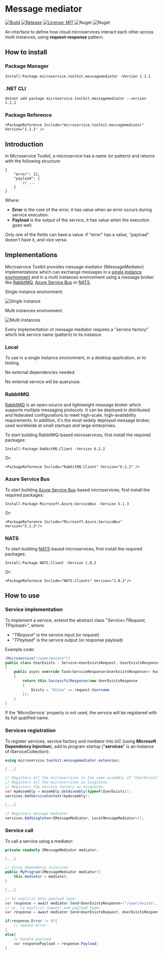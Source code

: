 ﻿# Message mediator

[![Build](https://github.com/MpStyle/microservicetoolkit/actions/workflows/build.yml/badge.svg)](https://github.com/MpStyle/microservicetoolkit/actions/workflows/build.yml)
[![Release](https://github.com/MpStyle/microservicetoolkit/actions/workflows/release.yml/badge.svg)](https://github.com/MpStyle/microservicetoolkit/actions/workflows/release.yml)
[![License: MIT](https://img.shields.io/badge/License-MIT-yellow.svg)](https://opensource.org/licenses/MIT)
![Nuget](https://img.shields.io/nuget/dt/microservice.toolkit.messagemediator)
![Nuget](https://img.shields.io/nuget/v/microservice.toolkit.messagemediator)

An interface to define how cloud microservices interact each other across multi instances, using **request-response** pattern.

## How to install

### Package Manager
```
Install-Package microservice.toolkit.messagemediator -Version 1.1.1
```

### .NET CLI
```
dotnet add package microservice.toolkit.messagemediator --version 1.1.1
```

### Package Reference
```
<PackageReference Include="microservice.toolkit.messagemediator" Version="1.1.1" />
```

## Introduction
In Microservice Toolkit, a microservice has a name (or pattern) and returns with the following structure:
```json5
{
    "error": 12,
    "payload": {
        // ...
    }
}
```
Where:
- __Error__ is the core of the error, it has value when an error occurs during service execution.
- __Payload__ is the output of the service, it has value when the execution goes well.

Only one of the fields can have a value: if "error" has a value, "payload" doesn't have it, and vice versa.

## Implementations

Microservice Toolkit provides message mediator (IMessageMediator) implementations which can exchange messages in a [single instance environment](#local) and in a multi instances environment using a message broker like [RabbitMQ](#rabbitmq), [Azure Service Bus](#servicebus) or [NATS](#nats).

Single instance environment:

![Single instance](./docs/mediator_single_instance.jpg)

Multi instances environment:

![Multi instances](./docs/mediator_multi_instances.jpg)

Every implementation of message mediator requires a "service factory" which link service name (pattern) to its instance.

### Local

<a name="local"></a>
To use in a single instance environment, in a desktop application, or to testing.

No external dependencies needed.

No external service will be query/use.

### RabbitMQ

<a name="rabbitmq"></a>
[RabbitMQ](https://www.rabbitmq.com/) is an open-source and lightweight message broker which supports multiple messaging protocols. It can be deployed in distributed and federated configurations to meet high-scale, high-availability requirements. In addition, it's the most widely deployed message broker, used worldwide at small startups and large enterprises.

To start building RabbitMQ-based microservices, first install the required packages:
```
Install-Package RabbitMQ.Client -Version 6.2.2
```
Or:
```
<PackageReference Include="RabbitMQ.Client" Version="6.2.2" />
```

### Azure Service Bus

<a name="servicebus"></a>
To start building [Azure Service Bus](https://learn.microsoft.com/en-us/azure/service-bus-messaging/service-bus-messaging-overview)-based microservices, first install the required packages:

```
Install-Package Microsoft.Azure.ServiceBus -Version 5.1.3
```
Or:
```
<PackageReference Include="Microsoft.Azure.ServiceBus" Version="5.1.3"/>
```

### NATS

<a name="nats"></a>
To start building [NATS](https://nats.io/)-based microservices, first install the required packages:

```
Install-Package NATS.Client -Version 1.0.2
```
Or:
```
<PackageReference Include="NATS.Clients" Version="1.0.2"/>
```

## How to use

### Service implementation
To implement a service, extend the abstract class "_Service<TRequest, TPayload>_", where:
- "_TRequest_" is the service input (or request)
- "_TPayload_" is the service output (or response payload)

Example code:

```C#
[Microservice("/user/exists")]
public class UserExists : Service<UserExistsRequest, UserExistsResponse>
{
    public async override Task<ServiceResponse<UserExistsResponse>> Run(UserExistsRequest request)
    {
        return this.SuccessfulResponse(new UserExistsResponse
        {
            Exists = "Alice" == request.Username
        });
    }
}
```

If the 'MicroService' property is not used, the service will be registered with its full qualified name.

### Services registration

To register services, service factory and mediator into IoC (using __Microsoft Dependency Injection__), add to program startup ("__services__" is an instance of IServiceCollection):

```C#
using microservice.toolkit.messagemediator.extension;

[...]

// Registers all the microservices in the same assembly of "UserExists" class.
// Registers all the microservices as Singleton.
// Registers the service factory as Singleton.
var myAssembly = Assembly.GetAssembly(typeof(UserExists));
services.AddServiceContext(myAssembly);

[...]

// Registers message mediator 
services.AddSingleton<IMessageMediator, LocalMessageMediator>();
```

### Service call

To call a service using a mediator:

```C#
private readonly IMessageMediator mediator;

[...]

// Using dependency injection
public MyProgram(IMessageMediator mediator){
    this.mediator = mediator;
}

[...]

// to explicit only payload type:
var response = await mediator.Send<UserExistsResponse>("/user/exists", new UserExistsRequest("Alice")));
// or, to explicit request and payload type:
var response = await mediator.Send<UserExistsRequest, UserExistsResponse>("/user/exists", new UserExistsRequest("Alice")));

if(response.Error != 0){
    // handle error
}
else{
    // handle payload
    var responsePayload = response.Payload;
}
```